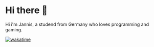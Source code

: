 # Hi there 👋
Hi i'm Jannis, a studend from Germany who loves programming and gaming.

[![wakatime](https://wakatime.com/badge/user/7ff6d5fc-e69a-4607-b9cd-c2a1f89cd429.svg)](https://wakatime.com/@7ff6d5fc-e69a-4607-b9cd-c2a1f89cd429)
